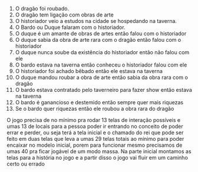 1)	O dragão foi roubado.
2)	O dragão tem ligação com obras de arte
3)	O historiador veio a estudos na cidade se hospedando na taverna.
4)	O Bardo ou Duque falaram com o historiador.
5)	O duque é um amante de obras de artes então falou com o historiador
6)	O duque sabia da obra de arte rara com o dragão então falou com o historiador
7)	O duque nunca soube da existência do historiador então não falou com ele
8)	O bardo estava na taverna então conheceu o historiador falou com ele
9)	O historiador foi achado bêbado então ele estava na taverna 
10)	O duque mandou roubar a obra de arte então sabia da obra rara com o dragão
11)	O bardo estava contratado pelo taverneiro para fazer show então estava na taverna
12)	O bardo é ganancioso e destemido então sempre quer mais riquezas 
13)	Se o bardo quer riquezas então ele roubou a obra rara do dragão


O jogo precisa de no mínimo pra rodar 13 telas de interação possíveis e umas 13 de locais para a pessoa poder ir entrando no conceito de poder errar e perder, ou seja terá a tela inicial e o chamado do rei que pode ser feito em duas telas que leva a umas 29 telas totais ao mínimo para poder encaixar no modelo inicial, porem para funcionar mesmo precisamos de umas 40 pra ficar jogável de um modo massa. Na parte inicial montamos as telas para a história no jogo e a partir disso o jogo vai fluir em um caminho certo ou errado



